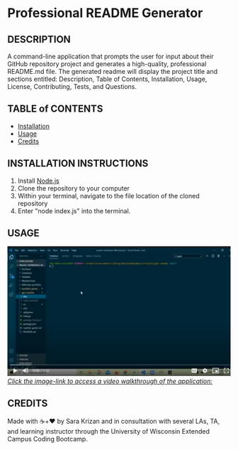 # Professional README Generator

## DESCRIPTION
A command-line application that prompts the user for input about their GitHub repository project and generates a high-quality, professional README.md file. The generated readme will display the project title and sections entitled: Description, Table of Contents, Installation, Usage, License, Contributing, Tests, and Questions.

## <a name="table-of-contents">TABLE of CONTENTS</a>
* [Installation](#installation)
* [Usage](#usage)
* [Credits](#credits)


## <a name="installation-instructions">INSTALLATION INSTRUCTIONS</a>
1. Install [Node.js](https://nodejs.org/en/)
2. Clone the repository to your computer
3. Within your terminal, navigate to the file location of the cloned repository
4. Enter "node index.js" into the terminal.

## <a name="usage">USAGE</a>

[![Application Screenshot](./assets/walkthrough.jpg)*Click the image-link to access a video walkthrough of the application:*](https://drive.google.com/file/d/1hOT9PKYvzAL-POT5jI0g5kbRbdmTOvHc/view?usp=sharing)


## <a name="credits">CREDITS</a>

Made with ☕+❤️ by Sara Krizan and in consultation with several LAs, TA, and learning instructor through the University of Wisconsin Extended Campus Coding Bootcamp.